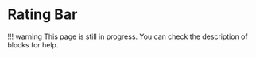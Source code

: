 # Rating Bar

!!! warning
    This page is still in progress. You can check the description of blocks for help.
